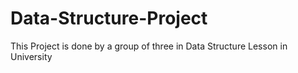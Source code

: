 # Data-Structure-Project
This Project is done by a group of three in Data Structure Lesson in University
